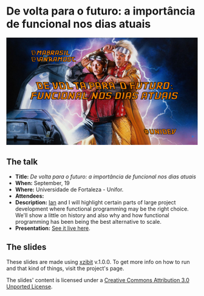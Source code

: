 # De volta para o futuro: a importância de funcional nos dias atuais

![Screenshot](src/images/meta/screenshot.png)

## The talk

- **Title:** *De volta para o futuro: a importância de funcional nos dias atuais*
- **When:** September, 19
- **Where:** Universidade de Fortaleza - Unifor.
- **Attendees:**
- **Description:** [Ian](https://github.com/IanRamosC) and I will highlight certain parts of large project development where functional programming may be the right choice. We'll show a little on history and also why and how functional programming has been being the best alternative to scale.
- **Presentation:** [See it live here](http://mabrasil.github.io/talks/2015/unidev/).

## The slides

These slides are made using [xzibit](https://github.com/mabrasil/xzibit) v.1.0.0. To get more info on how to run and that kind of things, visit the project's page.

The slides' content is licensed under a [Creative Commons Attribution 3.0 Unported License](http://creativecommons.org/licenses/by/3.0/deed.en_GB).
